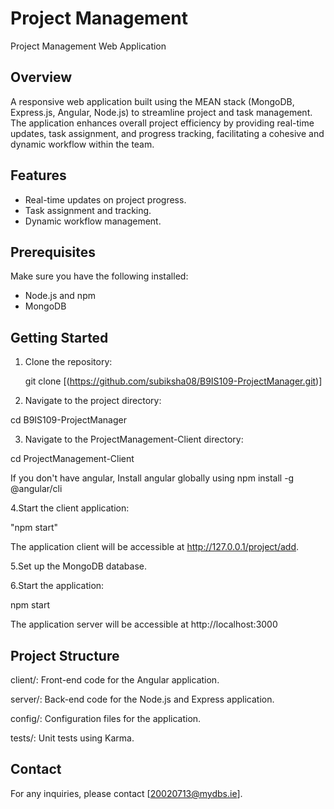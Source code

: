 # Project Management

Project Management Web Application

## Overview

A responsive web application built using the MEAN stack (MongoDB, Express.js, Angular, Node.js) to streamline project and task management. The application enhances overall project efficiency by providing real-time updates, task assignment, and progress tracking, facilitating a cohesive and dynamic workflow within the team.

## Features

- Real-time updates on project progress.
- Task assignment and tracking.
- Dynamic workflow management.

## Prerequisites

Make sure you have the following installed:

- Node.js and npm 
- MongoDB

## Getting Started

1. Clone the repository:

   git clone [(https://github.com/subiksha08/B9IS109-ProjectManager.git)]

2. Navigate to the project directory:

cd B9IS109-ProjectManager

3. Navigate to the ProjectManagement-Client directory:

cd ProjectManagement-Client

If you don't have angular, Install angular globally using npm install -g @angular/cli

4.Start the client application:

"npm start"

The application client will be accessible at http://127.0.0.1/project/add.


5.Set up the MongoDB database.

6.Start the application:

npm start

The application server will be accessible at http://localhost:3000


## Project Structure

client/: Front-end code for the Angular application.

server/: Back-end code for the Node.js and Express application.

config/: Configuration files for the application.

tests/: Unit tests using Karma.


## Contact

For any inquiries, please contact [20020713@mydbs.ie].

